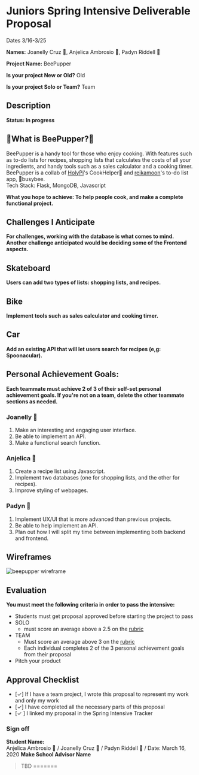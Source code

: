 
# Juniors Spring Intensive Deliverable Proposal


Dates 3/16-3/25

**Names:** Joanelly Cruz :strawberry:, Anjelica Ambrosio :ribbon:, Padyn Riddell :chicken:


**Project Name:** BeePupper


**Is your project New or Old?** Old


**Is your project Solo or Team?** Team




## Description
**Status: In progress**

## :bee:What is BeePupper?:dog:
BeePupper is a handy tool for those who enjoy cooking. With features such as to-do lists for recipes, shopping lists that calculates the costs of all your ingredients, and handy tools such as a sales calculator and a cooking timer.\
BeePupper is a collab of [HolyPi](https://github.com/HolyPi?before=Y3Vyc29yOnYyOpK5MjAxOS0wOS0wM1QyMToxNjoyNi0wNzowMM4MQ-iS&tab=repositories)'s CookHelper:dog: and [reikamoon](https://github.com/reikamoon/busybee)'s to-do list app, :bee:busybee.\
Tech Stack: Flask, MongoDB, Javascript

**What you hope to achieve: To help people cook, and make a complete functional project.**

## Challenges I Anticipate

**For challenges, working with the database is what comes to mind. Another challenge anticipated would
be deciding some of the Frontend aspects.**

## Skateboard
**Users can add two types of lists: shopping lists, and recipes.**

## Bike
**Implement tools such as sales calculator and cooking timer.**

## Car
**Add an existing API that will let users search for recipes (e,g: Spoonacular).**


## Personal Achievement Goals:

**Each teammate must achieve 2 of 3 of their self-set personal achievement goals. If you're not on a team, delete the other teammate sections as needed.**

### Joanelly :strawberry:

1. Make an interesting and engaging user interface.
2. Be able to implement an API.
3. Make a functional search function.

### Anjelica :ribbon:

1. Create a recipe list using Javascript.
2. Implement two databases (one for shopping lists, and the other for recipes).
3. Improve styling of webpages.

### Padyn :chicken:

1. Implement UX/UI that is more advanced than previous projects.
2. Be able to help implement an API.
3. Plan out how I will split my time between implementing both backend and frontend.



## Wireframes

![beepupper wireframe](https://i.imgur.com/9eC2UhB.png)


## Evaluation

**You must meet the following criteria in order to pass the intensive:**

- Students must get proposal approved before starting the project to pass
- SOLO
    - must score an average above a 2.5 on the [rubric]
- TEAM
    - Must score an average above 3 on the [rubric]
    - Each individual completes 2 of the 3 personal achievement goals from their proposal
- Pitch your product

[rubric]:https://docs.google.com/document/d/1IOQDmohLBEBT-hyr-2vgw1mbZUNsq3fHxVfH0oRmVt0/edit


## Approval Checklist
- [✓] If I have a team project, I wrote this proposal to represent my work and only my work
- [✓] I have completed all the necessary parts of this proposal
- [✓ ] I linked my proposal in the Spring Intensive Tracker

### Sign off

**Student Name:**                
Anjelica Ambrosio :ribbon: /
Joanelly Cruz :strawberry: /
Padyn Riddell :chicken: /
Date: March 16, 2020
**Make School Advisor Name**
> TBD
=======
